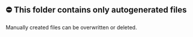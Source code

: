 ## :no_entry: This folder contains only autogenerated files 

Manually created files can be overwritten or deleted. 
